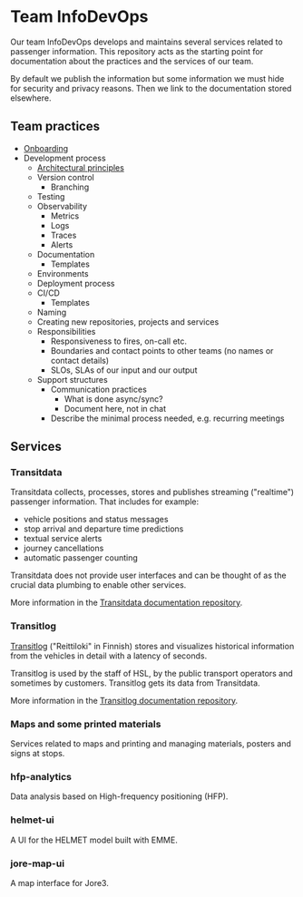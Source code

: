 # Team InfoDevOps

Our team InfoDevOps develops and maintains several services related to passenger information. This repository acts as the starting point for documentation about the practices and the services of our team.

By default we publish the information but some information we must hide for security and privacy reasons.
Then we link to the documentation stored elsewhere.

## Team practices

- [Onboarding](./docs/onboarding.md)
- Development process
  - [Architectural principles](docs/architectural-principles.md)
  - Version control
    - Branching
  - Testing
  - Observability
    - Metrics
    - Logs
    - Traces
    - Alerts
  - Documentation
    - Templates
  - Environments
  - Deployment process
  - CI/CD
    - Templates
  - Naming
  - Creating new repositories, projects and services
  - Responsibilities
    - Responsiveness to fires, on-call etc.
    - Boundaries and contact points to other teams (no names or contact details)
    - SLOs, SLAs of our input and our output
  - Support structures
    - Communication practices
      - What is done async/sync?
      - Document here, not in chat
    - Describe the minimal process needed, e.g. recurring meetings

## Services

### Transitdata

Transitdata collects, processes, stores and publishes streaming ("realtime") passenger information.
That includes for example:

- vehicle positions and status messages
- stop arrival and departure time predictions
- textual service alerts
- journey cancellations
- automatic passenger counting

Transitdata does not provide user interfaces and can be thought of as the crucial data plumbing to enable other services.

More information in the [Transitdata documentation repository](https://github.com/HSLdevcom/transitdata).

### Transitlog

[Transitlog](https://reittiloki.hsl.fi/) ("Reittiloki" in Finnish) stores and visualizes historical information from the vehicles in detail with a latency of seconds.

Transitlog is used by the staff of HSL, by the public transport operators and sometimes by customers.
Transitlog gets its data from Transitdata.

More information in the [Transitlog documentation repository](https://github.com/HSLdevcom/transitlog).

### Maps and some printed materials

Services related to maps and printing and managing materials, posters and signs at stops.

### hfp-analytics

Data analysis based on High-frequency positioning (HFP).

### helmet-ui

A UI for the HELMET model built with EMME.

### jore-map-ui

A map interface for Jore3.

